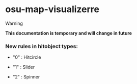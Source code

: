 # osu-map-visualizerre

> [!WARNING]
**This documentation is temporary and will change in future**
### New rules in hitobject types:
+ "0" : Hitcircle
- "1" : Slider
* "2" : Spinner
